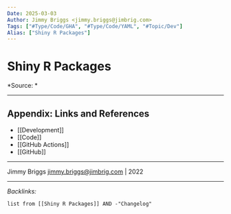 ```yaml
---
Date: 2025-03-03
Author: Jimmy Briggs <jimmy.briggs@jimbrig.com>
Tags: ["#Type/Code/GHA", "#Type/Code/YAML", "#Topic/Dev"]
Alias: ["Shiny R Packages"]
---
```


# Shiny R Packages

*Source: *


***

## Appendix: Links and References

- [[Development]]
- [[Code]]
- [[GitHub Actions]]
- [[GitHub]]

***

Jimmy Briggs <jimmy.briggs@jimbrig.com> | 2022

***

*Backlinks:*

```dataview
list from [[Shiny R Packages]] AND -"Changelog"
```